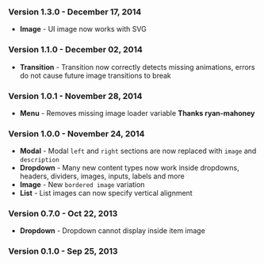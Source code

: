 ### Version 1.3.0 - December 17, 2014

- **Image** - UI image now works with SVG

### Version 1.1.0 - December 02, 2014

- **Transition** - Transition now correctly detects missing animations, errors do not cause future image transitions to break

### Version 1.0.1 - November 28, 2014

- **Menu** - Removes missing image loader variable **Thanks ryan-mahoney**

### Version 1.0.0 - November 24, 2014

- **Modal** - Modal ``left`` and ``right`` sections are now replaced with ``image`` and ``description``
- **Dropdown** - Many new content types now work inside dropdowns, headers, dividers, images, inputs, labels and more
- **Image** - New ``bordered image`` variation
- **List** - List images can now specify vertical alignment

### Version 0.7.0 - Oct 22, 2013

- **Dropdown** - Dropdown cannot display inside item image

### Version 0.1.0 - Sep 25, 2013